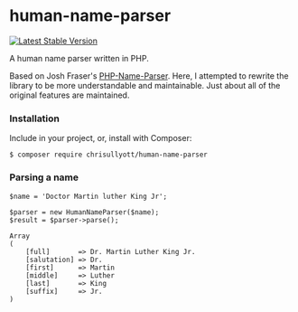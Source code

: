 # human-name-parser

[![Latest Stable Version](https://poser.pugx.org/chrisullyott/human-name-parser/v/stable)](https://packagist.org/packages/chrisullyott/human-name-parser)

A human name parser written in PHP.

Based on Josh Fraser's [PHP-Name-Parser](https://github.com/joshfraser/PHP-Name-Parser). Here, I attempted to rewrite the library to be more understandable and maintainable. Just about all of the original features are maintained.

### Installation

Include in your project, or, install with Composer:

```
$ composer require chrisullyott/human-name-parser
```

### Parsing a name

```
$name = 'Doctor Martin luther King Jr';

$parser = new HumanNameParser($name);
$result = $parser->parse();
```

```
Array
(
    [full]       => Dr. Martin Luther King Jr.
    [salutation] => Dr.
    [first]      => Martin
    [middle]     => Luther
    [last]       => King
    [suffix]     => Jr.
)
```
